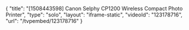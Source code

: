 {
    "title": "[1508443598] Canon Selphy CP1200 Wireless Compact Photo Printer",
    "type": "solo",
    "layout": "iframe-static",
    "videoId": "123178716",
    "url": "\/tvpembed\/123178716"
}